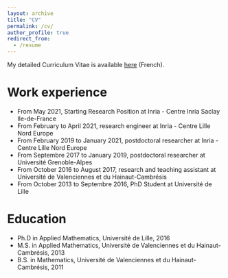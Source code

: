 ```yaml
---
layout: archive
title: "CV"
permalink: /cv/
author_profile: true
redirect_from:
  - /resume
---
```

My detailed Curriculum Vitae is available [here](https://fdewez.github.io/files/fdewez-cv-fr.pdf) (French).

Work experience
======
* From May 2021, Starting Research Position at Inria - Centre Inria Saclay Ile-de-France
* From February to April 2021, research engineer at Inria - Centre Lille Nord Europe
* From February 2019 to January 2021, postdoctoral researcher at Inria - Centre Lille Nord Europe
* From Septembre 2017 to January 2019, postdoctoral researcher at Université Grenoble-Alpes
* From October 2016 to August 2017, research and teaching assistant at Université de Valenciennes et du Hainaut-Cambrésis
* From October 2013 to Septembre 2016, PhD Student at Université de Lille

Education
======
* Ph.D in Applied Mathematics, Université de Lille, 2016
* M.S. in Applied Mathematics, Université de Valenciennes et du Hainaut-Cambrésis, 2013
* B.S. in Mathematics, Université de Valenciennes et du Hainaut-Cambrésis, 2011